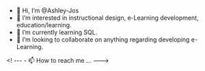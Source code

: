 - 👋 Hi, I’m @Ashley-Jos
- 👀 I’m interested in instructional design, e-Learning development, education/learning.
- 🌱 I’m currently learning SQL.
- 💞️ I’m looking to collaborate on anything regarding developing e-Learning.


<! --- - 📫 How to reach me ... --->

<!---
Ashley-Jos/Ashley-Jos is a ✨ special ✨ repository because its `README.md` (this file) appears on your GitHub profile.
You can click the Preview link to take a look at your changes.
--->
